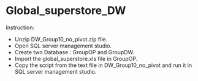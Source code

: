 # Global_superstore_DW
Instruction:
- Unzip DW_Group10_no_pivot.zip file.
- Open  SQL server management studio.
- Create two Database : GroupOP and GroupDW.
- Import the global_superstore.xls file in GroupOP.
- Copy the script from the text file in DW_Group10_no_pivot and run it in SQL server management studio.
